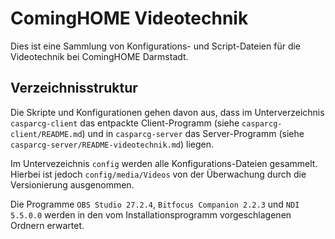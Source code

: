 ComingHOME Videotechnik
=======================

Dies ist eine Sammlung von Konfigurations- und Script-Dateien für die Videotechnik bei ComingHOME Darmstadt.

Verzeichnisstruktur
-------------------

Die Skripte und Konfigurationen gehen davon aus, dass im Unterverzeichnis `casparcg-client` das entpackte Client-Programm (siehe `casparcg-client/README.md`) und in `casparcg-server` das Server-Programm (siehe `casparcg-server/README-videotechnik.md`) liegen.

Im Untervezeichnis `config` werden alle Konfigurations-Dateien gesammelt. Hierbei ist jedoch `config/media/Videos` von der Überwachung durch die Versionierung ausgenommen.

Die Programme `OBS Studio 27.2.4`, `Bitfocus Companion 2.2.3` und `NDI 5.5.0.0` werden in den vom Installationsprogramm vorgeschlagenen Ordnern erwartet.
